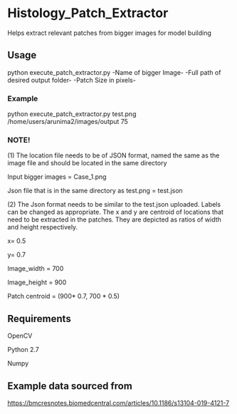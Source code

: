 # Histology_Patch_Extractor
Helps extract relevant patches from bigger images for model building

## Usage
python execute_patch_extractor.py -Name of bigger Image- -Full path of desired output folder- -Patch Size in pixels-
### Example
python execute_patch_extractor.py test.png /home/users/arunima2/images/output 75

### NOTE!
(1) The location file needs to be of JSON format, named the same as the image file and should be located in the same directory

Input bigger images = Case_1.png

Json file that is in the same directory as test.png = test.json

(2) The Json format needs to be similar to the test.json uploaded. Labels can be changed as appropriate. The x and y are centroid of locations that need to be extracted in the patches. They are depicted as ratios of width and height respectively.

x= 0.5

y= 0.7

Image_width = 700

Image_height = 900

Patch centroid = (900* 0.7, 700 * 0.5)


## Requirements
OpenCV

Python 2.7

Numpy

## Example data sourced from

https://bmcresnotes.biomedcentral.com/articles/10.1186/s13104-019-4121-7



  
